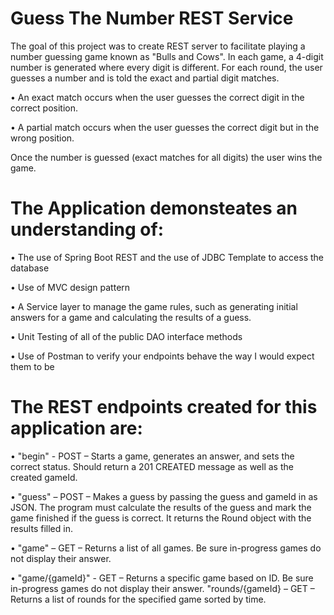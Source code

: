 # Guess The Number REST Service

The goal of this project was to create REST server to facilitate playing a number guessing game known as "Bulls and Cows". 
In each game, a 4-digit number is generated where every digit is different. For each round, the user guesses a number and is told the exact and partial digit matches.

• An exact match occurs when the user guesses the correct digit in the correct position.

• A partial match occurs when the user guesses the correct digit but in the wrong position.

Once the number is guessed (exact matches for all digits) the user wins the game.


# The Application demonsteates an understanding of:

• The use of Spring Boot REST and the use of JDBC Template to access the database

• Use of MVC design pattern 

• A Service layer to manage the game rules, such as generating initial answers for a game and calculating the results of a guess.

• Unit Testing of all of the public DAO interface methods 

• Use of Postman to verify your endpoints behave the way I would expect them to be


# The REST endpoints created for this application are:

• "begin" - POST – Starts a game, generates an answer, and sets the correct status. Should return a 201 CREATED message as well as the created gameId.

• "guess" – POST – Makes a guess by passing the guess and gameId in as JSON. The program must calculate the results of the guess and mark the game finished if the guess is correct. It returns the Round object with the results filled in.

• "game" – GET – Returns a list of all games. Be sure in-progress games do not display their answer.

• "game/{gameId}" - GET – Returns a specific game based on ID. Be sure in-progress games do not display their answer.
  "rounds/{gameId} – GET – Returns a list of rounds for the specified game sorted by time.



